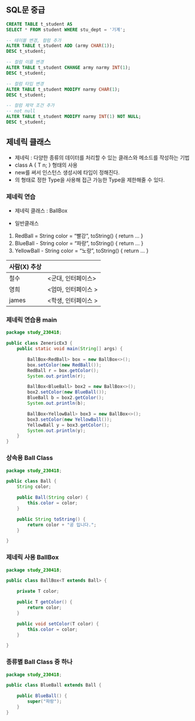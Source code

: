 ## SQL문 중급

```sql
CREATE TABLE t_student AS
SELECT * FROM student WHERE stu_dept = '기계';

-- 테이블 변경, 컬럼 추가
ALTER TABLE t_student ADD (army CHAR(1));
DESC t_student;

-- 컬럼 이름 변경
ALTER TABLE t_student CHANGE army narmy INT(1);
DESC t_student;

-- 컬럼 타입 변경
ALTER TABLE t_student MODIFY narmy CHAR(1);
DESC t_student;

-- 컬럼 제약 조건 추가
-- not null
ALTER TABLE t_student MODIFY narmy INT(1) NOT NULL;
DESC t_student;
```

## 제네릭 클래스

- 제네릭 : 다양한 종류의 데이터를 처리할 수 있는 클래스와 메소드를
 작성하는 기법
- class A<T> { T n; } 형태의 사용
- new를 써서 인스턴스 생성시에 타입이 정해진다.
- <T>의 형태로 정한 Type을 사용해 접근 가능한 Type을 제한해줄 수 있다.

### 제네릭 연습

- 제네릭 클래스 : BallBox

- 일반클래스
1. RedBall = String color = “빨강”, toString() { return … }
2. BlueBall - String color = “파랑”, toString() { return … }
3. YellowBall - String color = “노랑”, toString() { return … }

|사람(X) 추상	|					|
|-----------|-------------------|
| 철수		| <군대, 인터페이스>		|
| 영희		| <엄마, 인터페이스 >	|
| james		| <학생, 인터페이스 >	|

### 제네릭 연습용 main
```java
package study_230418;

public class ZenericEx3 {
	public static void main(String[] args) {

		BallBox<RedBall> box = new BallBox<>();
		box.setColor(new RedBall());
		RedBall r = box.getColor();
		System.out.println(r);

		BallBox<BlueBall> box2 = new BallBox<>();
		box2.setColor(new BlueBall());
		BlueBall b = box2.getColor();
		System.out.println(b);

		BallBox<YellowBall> box3 = new BallBox<>();
		box3.setColor(new YellowBall());
		YellowBall y = box3.getColor();
		System.out.println(y);
	}
}
```

### 상속용 Ball Class
```java
package study_230418;

public class Ball {
	String color;

	public Ball(String color) {
		this.color = color;
	}

	public String toString() {
		return color + "공 입니다.";
	}

}
```
### 제네릭 사용 BallBox
```java
package study_230418;

public class BallBox<T extends Ball> {

	private T color;

	public T getColor() {
		return color;
	}

	public void setColor(T color) {
		this.color = color;
	}

}
```

### 종류별 Ball Class 중 하나
```java
package study_230418;

public class BlueBall extends Ball {

	public BlueBall() {
		super("파랑");
	}
}
```

